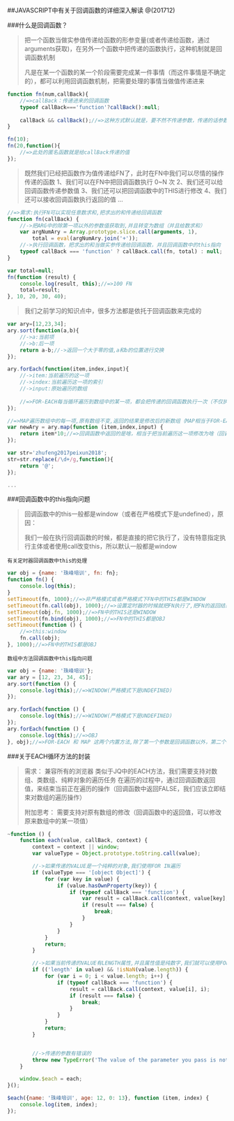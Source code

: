 ##JAVASCRIPT中有关于回调函数的详细深入解读
@(201712)

###什么是回调函数？
> 把一个函数当做实参值传递给函数的形参变量(或者传递给函数，通过arguments获取)，在另外一个函数中把传递的函数执行，这种机制就是回调函数机制
>  
> 凡是在某一个函数的某一个阶段需要完成某一件事情（而这件事情是不确定的），都可以利用回调函数机制，把需要处理的事情当做值传递进来

```javascript
function fn(num,callBack){
	//=>callBack：传递进来的回调函数
	typeof callBack==='function'?callBack():null;
	
	callBack && callBack();//=>这种方式默认就是，要不然不传递参数，传递的话参数值肯定是函数
}

fn(10);
fn(20,function(){
	//=>此处的匿名函数就是给callBack传递的值
});
```
> 既然我们已经把函数作为值传递给FN了，此时在FN中我们可以尽情的操作传递的函数
> 1、我们可以在FN中把回调函数执行 0~N 次
> 2、我们还可以给回调函数传递参数值
> 3、我们还可以把回调函数中的THIS进行修改
> 4、我们还可以接收回调函数执行返回的值
> ...

```javascript
//=>需求:执行FN可以实现任意数求和,把求出的和传递给回调函数
function fn(callBack) {
    //->把ARG中的除第一项以外的参数值获取到,并且转变为数组（并且给数求和）
    var argNumAry = Array.prototype.slice.call(arguments, 1),
        total = eval(argNumAry.join('+'));
    //->执行回调函数，把求出的和当做实参传递给回调函数，并且回调函数中的this指向    
    typeof callBack === 'function' ? callBack.call(fn, total) : null;
}

var total=null;
fn(function (result) {
    console.log(result, this);//=>100 FN
    total=result;
}, 10, 20, 30, 40);
```
> 我们之前学习的知识点中，很多方法都是依托于回调函数来完成的
```javascript
var ary=[12,23,34];
ary.sort(function(a,b){
	//->a:当前项
	//->b:后一项
	return a-b;//->返回一个大于零的值,a和b的位置进行交换
});

ary.forEach(function(item,index,input){
	//->item:当前遍历的这一项
	//->index:当前遍历这一项的索引
	//->input:原始遍历的数组
	
	//=>FOR-EACH每当循环遍历到数组中的某一项，都会把传递的回调函数执行一次（不仅执行还把遍历的这一项的值传递给回调函数）
});

//=>MAP遍历数组中的每一项,原有数组不变,返回的结果是修改后的新数组（MAP相当于FOR-EACH来说，增加了对原有项的修改）
var newAry = ary.map(function (item,index,input) {
	return item*10;//=>回调函数中返回的是啥，相当于把当前遍历这一项修改为啥（回调函数中不写RETURN，默认返回的是undefined）
});

var str='zhufeng2017peixun2018';
str=str.replace(/\d+/g,function(){
	return '@';
});

...
```

###回调函数中的this指向问题
> 回调函数中的this一般都是window（或者在严格模式下是undefined），原因：
> 
> 我们一般在执行回调函数的时候，都是直接的把它执行了，没有特意指定执行主体或者使用call改变this，所以默认一般都是window

`有关定时器回调函数中this的处理`
```javascript
var obj = {name: '珠峰培训', fn: fn};
function fn() {
    console.log(this);
}
setTimeout(fn, 1000);//=>非严格模式或者严格模式下FN中的THIS都是WINDOW
setTimeout(fn.call(obj), 1000);//=>设置定时器的时候就把FN执行了,把FN的返回结果赋值给定时器(1S后执行的是UNDEFINED)
setTimeout(obj.fn, 1000);//=>FN中的THIS还是WINDOW
setTimeout(fn.bind(obj), 1000);//=>FN中的THIS都是OBJ
setTimeout(function () {
    //=>this:window
    fn.call(obj);
}, 1000);//=>FN中的THIS都是OBJ
```
`数组中方法回调函数中this指向问题`
```javascript
var obj = {name: '珠峰培训'};
var ary = [12, 23, 34, 45];
ary.sort(function () {
    console.log(this);//=>WINDOW(严格模式下是UNDEFINED)
});

ary.forEach(function () {
    console.log(this);//=>WINDOW(严格模式下是UNDEFINED)
});
ary.forEach(function () {
    console.log(this);//=>OBJ
}, obj);//=>FOR-EACH 和 MAP 这两个内置方法,除了第一个参数是回调函数以外，第二个参数是改变回调函数中的THIS指向的 (SOME、FILTER、FIND、EVERY... 这些方法的第二个参数都是改变回调函数中THIS的)
```

###关于EACH循环方法的封装
> 需求：
> 兼容所有的浏览器
> 类似于JQ中的EACH方法，我们需要支持对数组、类数组、纯粹对象的遍历任务
> 在遍历的过程中，通过回调函数返回值，来结束当前正在遍历的操作（回调函数中返回FALSE，我们应该立即结束对数组的遍历操作）
>  
> 附加思考：
> 需要支持对原有数组的修改（回调函数中的返回值，可以修改原来数组中的某一项值）

```javascript
~function () {
    function each(value, callBack, context) {
        context = context || window;
        var valueType = Object.prototype.toString.call(value);

        //->如果传递的VALUE是一个纯粹的对象,我们使用FOR IN遍历
        if (valueType === '[object Object]') {
            for (var key in value) {
                if (value.hasOwnProperty(key)) {
                    if (typeof callBack === 'function') {
                        var result = callBack.call(context, value[key], key);
                        if (result === false) {
                            break;
                        }
                    }
                }
            }
            return;
        }

        //->如果当前传递的VALUE有LENGTH属性,并且属性值是纯数字,我们就可以使用FOR循环遍历了
        if (('length' in value) && !isNaN(value.length)) {
            for (var i = 0; i < value.length; i++) {
                if (typeof callBack === 'function') {
                    result = callBack.call(context, value[i], i);
                    if (result === false) {
                        break;
                    }
                }
            }
            return;
        }


        //->传递的参数有错误的
        throw new TypeError('The value of the parameter you pass is not legal!');
    }

    window.$each = each;
}();

$each({name: '珠峰培训', age: 12, 0: 13}, function (item, index) {
    console.log(item, index);
});
```